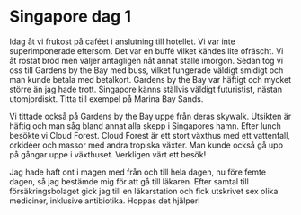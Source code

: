 # Singapore dag 1

Idag åt vi frukost på caféet i anslutning till hotellet. Vi var inte superimponerade eftersom. Det var en buffé vilket kändes lite ofräscht. Vi åt rostat bröd men väljer antagligen nåt annat ställe imorgon. Sedan tog vi oss till Gardens by the Bay med buss, vilket fungerade väldigt smidigt och man kunde betala med betalkort. Gardens by the Bay var häftigt och mycket större än jag hade trott. Singapore känns ställvis väldigt futuristist, nästan utomjordiskt. Titta till exempel på Marina Bay Sands. 

Vi tittade också på Gardens by the Bay uppe från deras skywalk. Utsikten är häftig och man såg bland annat alla skepp i Singapores hamn. Efter lunch besökte vi Cloud Forest. Cloud Forest är ett stort växthus med ett vattenfall, orkidéer och massor med andra tropiska växter. Man kunde också gå upp på gångar uppe i växthuset. Verkligen värt ett besök!

Jag hade haft ont i magen med från och till hela dagen, nu före femte dagen, så jag bestämde mig för att gå till läkaren. Efter samtal till försäkringsbolaget gick jag till en läkarstation och fick utskrivet sex olika mediciner, inklusive antibiotika. Hoppas det hjälper! 
